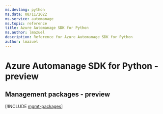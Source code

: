 ```yaml
---
ms.devlang: python
ms.data: 08/11/2022
ms.service: automanage
ms.topic: reference
title: Azure Automanage SDK for Python
ms.author: lmazuel
description: Reference for Azure Automanage SDK for Python
author: lmazuel
---
```

# Azure Automanage SDK for Python - preview

## Management packages - preview
[!INCLUDE [mgmt-packages](automanage-mgmt-index.md)]
